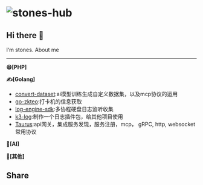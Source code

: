 
# ![stones-hub](https://github-readme-stats.vercel.app/api?username=stones-hub)

## Hi there 👋

I‘m stones. About me

--- 

**😄[PHP]**

**✍️[Golang]**

* [convert-dataset](https://github.com/stones-hub/convert-dataset):ai模型训练生成自定义数据集，以及mcp协议的运用
* [go-zkteo](https://github.com/stones-hub/go-zkteco.git):打卡机的信息获取
* [log-engine-sdk](https://github.com/stones-hub/log-engine-sdk.git):多协程硬盘日志监听收集
* [k3-log](https://github.com/stones-hub/k3-log.git):制作一个日志插件包，给其他项目使用
* [Taurus](https://github.com/stones-hub/Taurus.git):api网关，集成服务发现，服务注册，mcp， gRPC, http, websocket常用协议

**🏃[AI]**

**🥋[其他]**

Share
--- 

<!--
**stones-hub/stones-hub** is a ✨ _special_ ✨ repository because its `README.md` (this file) appears on your GitHub profile.

Here are some ideas to get you started:

- 🔭 I’m currently working on ...
- 🌱 I’m currently learning ...
- 👯 I’m looking to collaborate on ...
- 🤔 I’m looking for help with ...
- 💬 Ask me about ...
- 📫 How to reach me: ...
- 😄 Pronouns: ...
- ⚡ Fun fact: ...
-->
